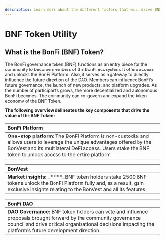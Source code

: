 ```yaml
---
description: Learn more about the different factors that will drive BNF's Token Utility
---
```


# BNF Token Utility

## **What is the BonFi \(BNF\) Token?**

The BonFi governance token \(BNF\) functions as an entry piece for the community to become members of the BonFi ecosystem. It offers access and unlocks the BonFi Platform. Also, it serves as a gateway to directly influence the future direction of the DAO. Members can influence BonFi’s future governance, the launch of new products, and platform upgrades. As the number of participants grows, the more decentralized and autonomous BonFi becomes. The community can co-govern and expand the token economy of the BNF Token.

**The following overview delineates the key components that drive the value of the BNF Token:**

| **BonFi Platform** |
| :--- |
| **One-stop platform:** The BonFi Platform is non-custodial and allows users to leverage the unique advantages offered by the BonVest and its multilateral DeFi access. Users stake the BNF token to unlock access to the entire platform. |

| **BonVest** |
| :--- |
| **Market insights:** _****_BNF token holders stake 2500 BNF tokens unlock the BonFi Platform fully and, as a result, gain exclusive insights relating to the BonVest and all its features. |

| **BonFi DAO** |
| :--- |
| **DAO Governance:** BNF token holders can vote and influence proposals brought forward by the community governance council and drive critical organizational decisions impacting the platform's future development direction. |

